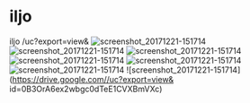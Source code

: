 # iljo
iljo
/uc?export=view&
![screenshot_20171221-151714](https://drive.google.com//uc?export=view&id=0B3OrA6ex2wbgUlNJbm1tek9fZ3c)
![screenshot_20171221-151714](https://drive.google.com//uc?export=view&id=0B3OrA6ex2wbgSVZDRnkzcjl0NWM)
![screenshot_20171221-151714](https://drive.google.com//uc?export=view&id=0B3OrA6ex2wbgSFVsRWZmdVh6OXM)
![screenshot_20171221-151714](https://drive.google.com//uc?export=view&id=0B3OrA6ex2wbgUVBXS3k3Q2gtLUk)
![screenshot_20171221-151714](https://drive.google.com//uc?export=view&id=0B3OrA6ex2wbgNW1wT0pOa2FubDA)
![screenshot_20171221-151714](https://drive.google.com//uc?export=view&id=0B3OrA6ex2wbgdXlLSUJYM0lRcnM)
![screenshot_20171221-151714](https://drive.google.com//uc?export=view&
id=0B3OrA6ex2wbgc0dTeE1CVXBmVXc)
